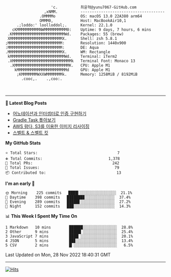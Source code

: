 
```text
                    'c.          최윤혁@yunu7067-GitHub.com
                 ,xNMM.          -------------------------------------
               .OMMMMo           OS: macOS 13.0 22A380 arm64
               OMMM0,            Host: MacBookAir10,1
     .;loddo:' loolloddol;.      Kernel: 22.1.0
   cKMMMMMMMMMMNWMMMMMMMMMM0:    Uptime: 9 days, 7 hours, 6 mins
 .KMMMMMMMMMMMMMMMMMMMMMMMWd.    Packages: 55 (brew)
 XMMMMMMMMMMMMMMMMMMMMMMMX.      Shell: zsh 5.8.1
;MMMMMMMMMMMMMMMMMMMMMMMM:       Resolution: 1440x900
:MMMMMMMMMMMMMMMMMMMMMMMM:       DE: Aqua
.MMMMMMMMMMMMMMMMMMMMMMMMX.      WM: Rectangle
 kMMMMMMMMMMMMMMMMMMMMMMMMWd.    Terminal: iTerm2
 .XMMMMMMMMMMMMMMMMMMMMMMMMMMk   Terminal Font: Monaco 13
  .XMMMMMMMMMMMMMMMMMMMMMMMMK.   CPU: Apple M1
    kMMMMMMMMMMMMMMMMMMMMMMd     GPU: Apple M1
     ;KMMMMMMMWXXWMMMMMMMk.      Memory: 1258MiB / 8192MiB
       .cooc,.    .,coo:.

```

<br />

---

<!--START_SECTION:msrm-->

**📕  Latest Blog Posts**

- [어노테이션과 인터셉터로 인증 구현하기](https://yunu7067.github.io/p/impl-spring-auth-using-interceptor/)
- [Gradle Task 톺아보기](https://yunu7067.github.io/p/gradle-tasks/)
- [AWS 람다, S3를 이용한 이미지 리사이징](https://yunu7067.github.io/p/image-resize-for-aws-lambda/)
- [스벨트 & 스벨트 킷](https://yunu7067.github.io/p/svelte-and-sveltekit/)

**My GitHub Stats**
```text
⭐ Total Stars:                                   7
➕ Total Commits:                             1,378
🔀 Total PRs:                                   242
🚩 Total Issues:                                 79
📦 Contributed to:                               13
```

**I'm an early 🐤**
```text
🌞 Morning    225 commits   ████▍░░░░░░░░░░░░░░░░  21.1%
🌆 Daytime    398 commits   ███████▊░░░░░░░░░░░░░  37.4%
🌃 Evening    289 commits   █████▋░░░░░░░░░░░░░░░  27.2%
🌙 Night      152 commits   ███░░░░░░░░░░░░░░░░░░  14.3%
```

📊 **This Week I Spent My Time On**
```text
1 Markdown   10 mins        ██████░░░░░░░░░░░░░░░  28.8%
2 Other      9 mins         █████▎░░░░░░░░░░░░░░░  25.4%
3 JavaScript 7 mins         ████▏░░░░░░░░░░░░░░░░  20.1%
4 JSON       5 mins         ██▊░░░░░░░░░░░░░░░░░░  13.4%
5 CSV        2 mins         █▎░░░░░░░░░░░░░░░░░░░   6.5%
```

Last Updated on Mon, 28 Nov 2022 18:40:31 GMT

<!--END_SECTION:msrm-->

---

<!-- https://hits.seeyoufarm.com -->  
[![Hits](https://hits.seeyoufarm.com/api/count/incr/badge.svg?url=https%3A%2F%2Fgithub.com%2Fyunu7067&count_bg=%2379C83D&title_bg=%23555555&icon=&icon_color=%23E7E7E7&title=Visited&edge_flat=true)](https://hits.seeyoufarm.com)
